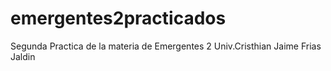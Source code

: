 # emergentes2practicados
Segunda Practica de la materia de Emergentes 2 Univ.Cristhian Jaime Frias Jaldin

